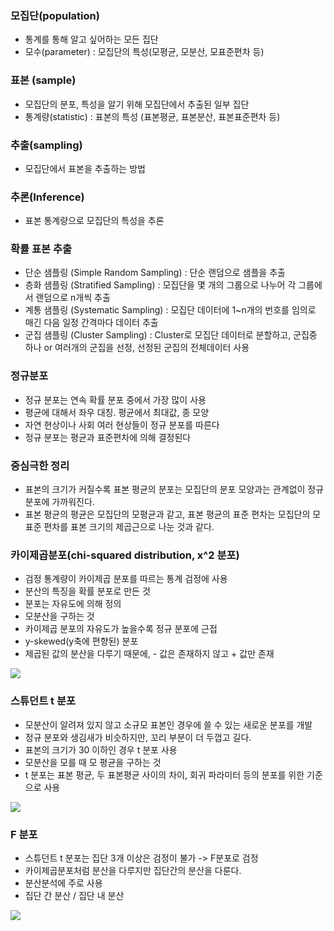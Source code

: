 ### 모집단(population)
- 통계를 통해 알고 싶어하는 모든 집단
- 모수(parameter) : 모집단의 특성(모평균, 모분산, 모표준편차 등)
### 표본 (sample)
- 모집단의 분포, 특성을 알기 위해 모집단에서 추출된 일부 집단
- 통계량(statistic) : 표본의 특성 (표본평균, 표본분산, 표본표준편차 등)
### 추출(sampling)
- 모집단에서 표본을 추출하는 방법
### 추론(Inference)
- 표본 통계량으로 모집단의 특성을 추론
### 확률 표본 추출
- 단순 샘플링 (Simple Random Sampling) : 단순 랜덤으로 샘플을 추출
- 층화 샘플링 (Stratified Sampling) : 모집단을 몇 개의 그룹으로 나누어 각 그룹에서 랜덤으로 n개씩 추출
- 계통 샘플링 (Systematic Sampling) : 모집단 데이터에 1~n개의 번호를 임의로 매긴 다음 일정 간격마다 데이터 추출
- 군집 샘플링 (Cluster Sampling) : Cluster로 모집단 데이터로 분할하고, 군집중 하나 or 여러개의 군집을 선정, 선정된 군집의 전체데이터 사용
### 정규분포
- 정규 분포는 연속 확률 분포 중에서 가장 많이 사용
- 평균에 대해서 좌우 대칭. 평균에서 최대값, 종 모양
- 자연 현상이나 사회 여러 현상들이 정규 분포를 따른다
- 정규 분포는 평균과 표준편차에 의해 결정된다

### 중심극한 정리
- 표본의 크기가 커질수록 표본 평균의 분포는 모집단의 분포 모양과는 관계없이 정규분포에 가까워진다.
- 표본 평균의 평균은 모집단의 모평균과 같고, 표본 평균의 표준 편차는 모집단의 모 표준 편차를 표본 크기의 제곱근으로 나눈 것과 같다.

### 카이제곱분포(chi-squared distribution, x^2 분포)
- 검정 통계량이 카이제곱 분포를 따르는 통계 검정에 사용
- 분산의 특징을 확률 분포로 만든 것
- 분포는 자유도에 의해 정의
- 모분산을 구하는 것
- 카이제곱 분포의 자유도가 높을수록 정규 분포에 근접
- y-skewed(y축에 편향된) 분포
- 제곱된 값의 분산을 다루기 때문에, - 값은 존재하지 않고 + 값만 존재

![](https://velog.velcdn.com/images/dhtkddbs01/post/75547a22-638f-4d3b-95c3-e04050f0a372/image.PNG)


### 스튜던트 t 분포
- 모분산이 알려져 있지 않고 소규모 표본인 경우에 쓸 수 있는 새로운 분포를 개발
- 정규 분포와 생김새가 비슷하지만, 꼬리 부분이 더 두껍고 길다.
- 표본의 크기가 30 이하인 경우 t 분포 사용
- 모분산을 모를 때 모 평균을 구하는 것
- t 분포는 표본 평균, 두 표본평균 사이의 차이, 회귀 파라미터 등의 분포를 위한 기준으로 사용

![](https://velog.velcdn.com/images/dhtkddbs01/post/fd2a51e9-25f5-4ee9-a835-d40b9f175d50/image.PNG)


### F 분포
- 스튜던트 t 분포는 집단 3개 이상은 검정이 불가 -> F분포로 검정
- 카이제곱분포처럼 분산을 다루지만 집단간의 분산을 다룬다.
- 분산분석에 주로 사용
- 집단 간 분산 / 집단 내 분산

![](https://velog.velcdn.com/images/dhtkddbs01/post/01d09f68-9a82-4346-9b84-488ac21e2b36/image.PNG)

